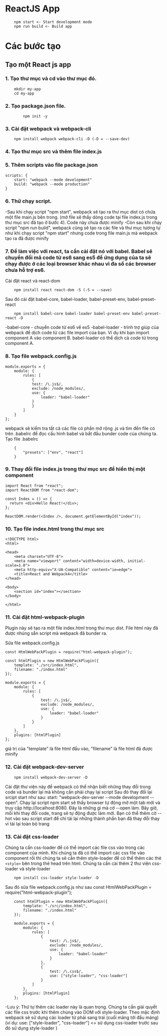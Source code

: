 # ReactJS App

```shell
    npm start <- Start development mode
    npm run build <- Build app
```
# Các bước tạo
## Tạo một React js app
### 1. Tạo thư mục và cd vào thư mục đó.
```shell
    mkdir my-app
    cd my-app
```
	
### 2. Tạo package.json file.
```shell
        npm init -y
```
	
### 3. Cài đặt webpack và webpack-cli
```shell
    npm install webpack webpack-cli -D (-D = --save-dev)
```

### 4. Tạo thư mục src và thêm file index.js
### 5. Thêm scripts vào file package.json
    scripts: {
        start: "webpack --mode development"
        build: "webpack --mode production"
    }
### 6. Thử chạy script.
-Sau khi chạy script "npm start", webpack sẽ tạo ra thư mục dist có chứa một file main.js bên trong. (mở file sẽ thấy dòng code tại file index.js trong thư mục src đã tạo ở bước 4). Code này chưa được minify
-Còn sau khi chạy script "npm run build", webpack cũng sẽ tạo ra các file và thư mục tương tự như khi chạy script "npm start" nhưng code trong file main.js mà webpack tạo ra đã được minify

### 7. Để làm việc với react, ta cần cài đặt nó với babel. Babel sẽ chuyển đổi mã code từ es6 sang es5 để ứng dụng của ta sẽ chạy được ở các loại browser khác nhau vì đa số các browser chưa hỗ trợ es6.
Cài đặt react và react-dom
```shell
    npm install react react-dom -S (-S = --save)
```
		
Sau đó cài đặt babel-core, babel-loader, babel-preset-env, babel-preset-react
```shell
    npm install babel-core babel-loader babel-preset-env babel-preset-react -D
```
-babel-core - chuyển code từ es6 về es5
-babel-loader - trình trợ giúp của webpack để dịch code từ các file import của bạn. Ví dụ khi bạn import component A vào component B. babel-loader có thể dịch cả code từ trong component A.



### 8. Tạo file webpack.config.js
    module.exports = {
        module: {
            rules: [
                {
                test: /\.js$/,
                exclude: /node_modules/,
                use: {
                    loader: "babel-loader"
                }
                }
            ]
        }
    };

webpack sẽ kiểm tra tất cả các file có phần mở rộng .js và tìm đến file có trên .babelrc để đọc cấu hình babel và bắt đầu bunder code của chúng ta.
Tạo file .babelrc 
```shell
    {
        "presets": ["env", "react"]
    }
```
    
### 9. Thay đổi file index.js trong thư mục src để hiển thị một component
	import React from "react";
	import ReactDOM from "react-dom";

	const Index = () => {
	  return <div>Hello React!</div>;
	};

	ReactDOM.render(<Index />, document.getElementById("index"));

### 10. Tạo file index.html trong thư mục src
	<!DOCTYPE html>
	<html>

	<head>
	    <meta charset="UTF-8">
	    <meta name="viewport" content="width=device-width, initial-scale=1.0">
	    <meta http-equiv="X-UA-Compatible" content="ie=edge">
	    <title>React and Webpack4</title>
	</head>

	<body>
	    <section id="index"></section>
	</body>

	</html>

### 11. Cài đặt html-webpack-plugin
Plugin này sẽ tạo ra một file index.html trong thư mục dist. File html này đã được nhúng sẵn script mà webpack đã bunder ra.

Sửa file webpack.config.js

    const HtmlWebPackPlugin = require("html-webpack-plugin");

    const htmlPlugin = new HtmlWebPackPlugin({
        template: "./src/index.html",
        filename: "./index.html"
    });

    module.exports = {
        module: {
            rules: [
                {
                    test: /\.js$/,
                    exclude: /node_modules/,
                    use: {
                        loader: "babel-loader"
                    }
                }
            ]
        },
        plugins: [htmlPlugin]
    };

giá trị của "template" là file html đầu vào, "filename" là file html đã được minify

### 12. Cài đặt webpack-dev-server
```shell
    npm install webpack-dev-server -D
```
	
Cài đặt thư viện này để webpack có thể nhận biết những thay đổi trong code và bunder lại mà không cần phải chạy lại script
Sau đó thay đổi lại srcipt start như sau:
		start: "webpack-dev-server --mode development --open".
Chạy lại script npm start sẽ thấy browser tự động mở một tab mới và truy cập http://localhost:8080. Đây là những gì mà cờ --open làm. Bây giờ, mỗi khi thay đổi code, trang sẽ tự động được làm mới.
Bạn có thể thêm cờ --hot vào sau script start để chỉ tải lại những thành phần bạn đã thay đổi thay vì tải lại toàn bộ trang

### 13. Cài đặt css-loader
Chúng ta cần css-loader để có thể import các file css vào trong các component của mình. Khi chúng ta đã có thể import các css file vào component rồi thì chúng ta sẽ cần thêm style-loader để có thể thêm các thẻ ```<style>``` bên trong thẻ head trên html. 
Chúng ta cần cài thêm 2 thư viện css-loader và style-loader
```shell
    npm install css-loader style-loader -D
```

Sau đó sửa file webpack.config.js như sau
		const HtmlWebPackPlugin = require("html-webpack-plugin");

		const htmlPlugin = new HtmlWebPackPlugin({
		    template: "./src/index.html",
		    filename: "./index.html"
		});

		module.exports = {
		    module: {
		        rules: [
		            {
		                test: /\.js$/,
		                exclude: /node_modules/,
		                use: {
		                    loader: "babel-loader"
		                }
		            },
		            {
		                test: /\.css$/,
		                use: ["style-loader", "css-loader"]
		            }
		        ]
		    },
		    plugins: [htmlPlugin]
		};

-Lưu ý: Thứ tự thêm các loader này là quan trọng. Chúng ta cần giải quyết các file css trước khi thêm chúng vào DOM với style-loader. Theo mặc định webpack sẽ sử dụng các loader từ phải sang trái (cuối mảng tới đầu mảng)  (ví dụ:  use: ["style-loader", "css-loader"]  <= sử dụng css-loader trước sau đó sử dụng style-loader )


